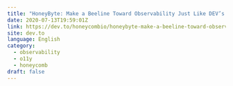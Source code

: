 ```yaml
---
title: "HoneyByte: Make a Beeline Toward Observability Just Like DEV’s Molly Struve"
date: 2020-07-13T19:59:01Z
link: https://dev.to/honeycombio/honeybyte-make-a-beeline-toward-observability-just-like-dev-s-molly-struve-f1e?utm_medium=RSS&utm_source=news.12bit.vn
site: dev.to
language: English
category:
  - observability
  - o11y
  - honeycomb
draft: false
---
```

